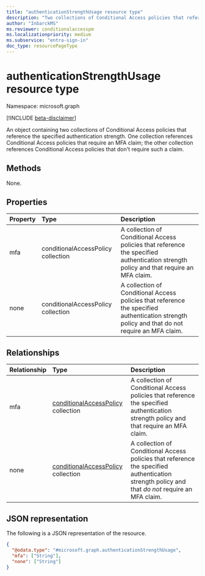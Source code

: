 ```yaml
---
title: "authenticationStrengthUsage resource type"
description: "Two collections of Conditional Access policies that reference the specified authentication strength. One collection references Conditional Access policies that require an MFA claim; the other collection references Conditional Access policies that don't require such a claim."
author: "InbarckMS"
ms.reviewer: conditionalaccesspm
ms.localizationpriority: medium
ms.subservice: "entra-sign-in"
doc_type: resourcePageType
---
```


# authenticationStrengthUsage resource type

Namespace: microsoft.graph

[!INCLUDE [beta-disclaimer](../../includes/beta-disclaimer.md)]

An object containing two collections of Conditional Access policies that reference the specified authentication strength. One collection references Conditional Access policies that require an MFA claim; the other collection references Conditional Access policies that don't require such a claim.

## Methods
None.

## Properties
|Property|Type|Description|
|:---|:---|:---|
|mfa|conditionalAccessPolicy collection|A collection of Conditional Access policies that reference the specified authentication strength policy and that require an MFA claim.|
|none|conditionalAccessPolicy collection|A collection of Conditional Access policies that reference the specified authentication strength policy and that do not require an MFA claim.|

## Relationships
|Relationship|Type|Description|
|:---|:---|:---|
|mfa|[conditionalAccessPolicy](../resources/conditionalaccesspolicy.md) collection|A collection of Conditional Access policies that reference the specified authentication strength policy and that require an MFA claim.|
|none|[conditionalAccessPolicy](../resources/conditionalaccesspolicy.md) collection|A collection of Conditional Access policies that reference the specified authentication strength policy and that *do not* require an MFA claim.|

## JSON representation
The following is a JSON representation of the resource.
<!-- {
  "blockType": "resource",
  "@odata.type": "microsoft.graph.authenticationStrengthUsage",
  "openType": false,
  "baseType": null
}
-->
``` json
{
  "@odata.type": "#microsoft.graph.authenticationStrengthUsage",
  "mfa": ["String"],
  "none": ["String"]
}
```

